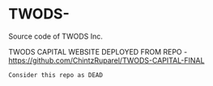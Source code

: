 # TWODS-
Source code of TWODS Inc.


TWODS CAPITAL WEBSITE DEPLOYED FROM REPO - https://github.com/ChintzRuparel/TWODS-CAPITAL-FINAL



`Consider this repo as DEAD`
